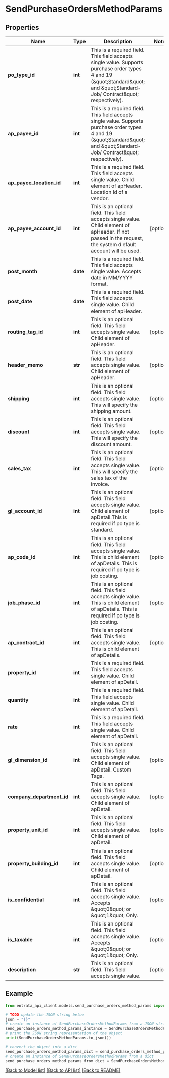 # SendPurchaseOrdersMethodParams


## Properties

Name | Type | Description | Notes
------------ | ------------- | ------------- | -------------
**po_type_id** | **int** | This is a required field. This field accepts single value. Supports purchase order types 4 and 19 (\&quot;Standard\&quot; and \&quot;Standard-Job/ Contract\&quot; respectively). | 
**ap_payee_id** | **int** | This is a required field. This field accepts single value. Supports purchase order types 4 and 19 (\&quot;Standard\&quot; and \&quot;Standard-Job/ Contract\&quot; respectively). | 
**ap_payee_location_id** | **int** | This is a required field. This field accepts single value. Child element of apHeader. Location Id of a vendor. | 
**ap_payee_account_id** | **int** | This is an optional field. This field accepts single value. Child element of apHeader. If not passed in the request, the system d efault account will be used. | [optional] 
**post_month** | **date** | This is a required field. This field accepts single value. Accepts date in MM/YYYY format. | 
**post_date** | **date** | This is a required field. This field accepts single value. Child element of apHeader. | 
**routing_tag_id** | **int** | This is an optional field. This field accepts single value. Child element of apHeader. | [optional] 
**header_memo** | **str** | This is an optional field. This field accepts single value. Child element of apHeader. | [optional] 
**shipping** | **int** | This is an optional field. This field accepts single value. This will specify the shipping amount. | [optional] 
**discount** | **int** | This is an optional field. This field accepts single value. This will specify the discount amount. | [optional] 
**sales_tax** | **int** | This is an optional field. This field accepts single value. This will specify the sales tax of the invoice. | [optional] 
**gl_account_id** | **int** | This is an optional field. This field accepts single value. Child element of apDetail.This is required if po type is standard. | [optional] 
**ap_code_id** | **int** | This is an optional field. This field accepts single value. This is child element of apDetails. This is required if po type is job costing. | [optional] 
**job_phase_id** | **int** | This is an optional field. This field accepts single value. This is child element of apDetails. This is required if po type is job costing. | [optional] 
**ap_contract_id** | **int** | This is an optional field. This field accepts single value. This is child element of apDetails. | [optional] 
**property_id** | **int** | This is a required field. This field accepts single value. Child element of apDetail. | 
**quantity** | **int** | This is a required field. This field accepts single value. Child element of apDetail. | 
**rate** | **int** | This is a required field. This field accepts single value. Child element of apDetail. | 
**gl_dimension_id** | **int** | This is an optional field. This field accepts single value. Child element of apDetail. Custom Tags. | [optional] 
**company_department_id** | **int** | This is an optional field. This field accepts single value. Child element of apDetail. | [optional] 
**property_unit_id** | **int** | This is an optional field. This field accepts single value. Child element of apDetail. | [optional] 
**property_building_id** | **int** | This is an optional field. This field accepts single value. Child element of apDetail. | [optional] 
**is_confidential** | **int** | This is an optional field. This field accepts single value. Accepts \&quot;0\&quot; or \&quot;1\&quot; Only. | [optional] 
**is_taxable** | **int** | This is an optional field. This field accepts single value. Accepts \&quot;0\&quot; or \&quot;1\&quot; Only. | [optional] 
**description** | **str** | This is an optional field. This field accepts single value. | [optional] 

## Example

```python
from entrata_api_client.models.send_purchase_orders_method_params import SendPurchaseOrdersMethodParams

# TODO update the JSON string below
json = "{}"
# create an instance of SendPurchaseOrdersMethodParams from a JSON string
send_purchase_orders_method_params_instance = SendPurchaseOrdersMethodParams.from_json(json)
# print the JSON string representation of the object
print(SendPurchaseOrdersMethodParams.to_json())

# convert the object into a dict
send_purchase_orders_method_params_dict = send_purchase_orders_method_params_instance.to_dict()
# create an instance of SendPurchaseOrdersMethodParams from a dict
send_purchase_orders_method_params_from_dict = SendPurchaseOrdersMethodParams.from_dict(send_purchase_orders_method_params_dict)
```
[[Back to Model list]](../README.md#documentation-for-models) [[Back to API list]](../README.md#documentation-for-api-endpoints) [[Back to README]](../README.md)


